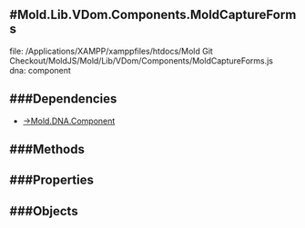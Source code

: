 
#Mold.Lib.VDom.Components.MoldCaptureForms
---------------------------------------

file: /Applications/XAMPP/xamppfiles/htdocs/Mold Git Checkout/MoldJS/Mold/Lib/VDom/Components/MoldCaptureForms.js  
dna: component


	




###Dependencies
--------------

* [->Mold.DNA.Component](../../../../->Mold/DNA/Component.md) 



   
###Methods
--------------

   
###Properties
-------------

   
###Objects
------------


		
